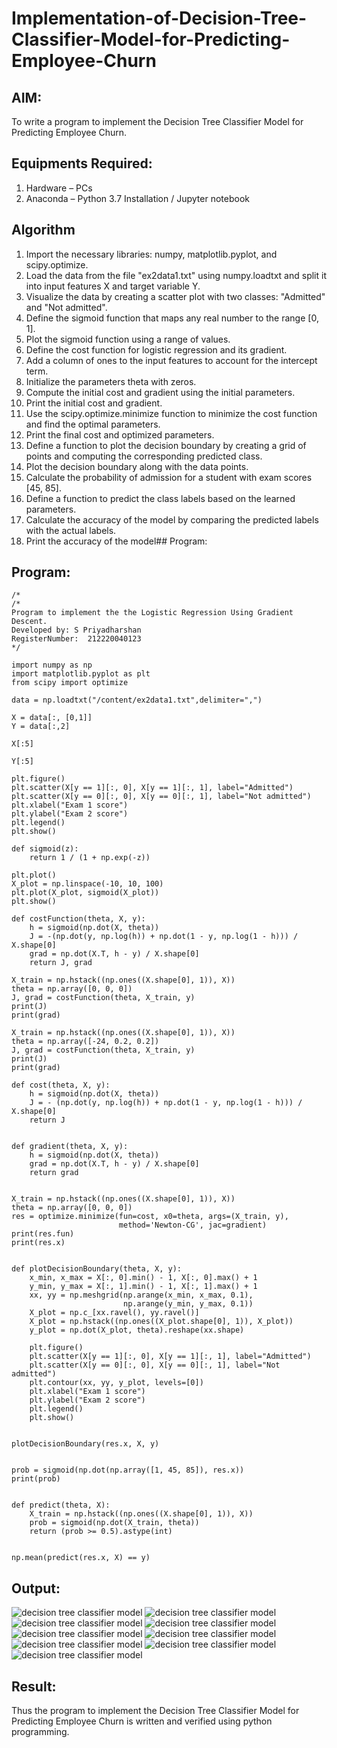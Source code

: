 # Implementation-of-Decision-Tree-Classifier-Model-for-Predicting-Employee-Churn

## AIM:
To write a program to implement the Decision Tree Classifier Model for Predicting Employee Churn.

## Equipments Required:
1. Hardware – PCs
2. Anaconda – Python 3.7 Installation / Jupyter notebook

## Algorithm
1. Import the necessary libraries: numpy, matplotlib.pyplot, and scipy.optimize.
2. Load the data from the file "ex2data1.txt" using numpy.loadtxt and split it into input features X and target variable Y.
3. Visualize the data by creating a scatter plot with two classes: "Admitted" and "Not admitted".
4. Define the sigmoid function that maps any real number to the range [0, 1].
5. Plot the sigmoid function using a range of values.
6. Define the cost function for logistic regression and its gradient.
7. Add a column of ones to the input features to account for the intercept term.
8. Initialize the parameters theta with zeros.
9. Compute the initial cost and gradient using the initial parameters.
10. Print the initial cost and gradient.
11. Use the scipy.optimize.minimize function to minimize the cost function and find the optimal parameters.
12. Print the final cost and optimized parameters.
13. Define a function to plot the decision boundary by creating a grid of points and computing the corresponding predicted class.
14. Plot the decision boundary along with the data points.
15. Calculate the probability of admission for a student with exam scores [45, 85].
16. Define a function to predict the class labels based on the learned parameters.
17. Calculate the accuracy of the model by comparing the predicted labels with the actual labels.
18. Print the accuracy of the model## Program:

## Program:
```
/*
/*
Program to implement the the Logistic Regression Using Gradient Descent.
Developed by: S Priyadharshan
RegisterNumber:  212220040123
*/

import numpy as np
import matplotlib.pyplot as plt
from scipy import optimize

data = np.loadtxt("/content/ex2data1.txt",delimiter=",")

X = data[:, [0,1]]
Y = data[:,2]

X[:5]

Y[:5]

plt.figure()
plt.scatter(X[y == 1][:, 0], X[y == 1][:, 1], label="Admitted")
plt.scatter(X[y == 0][:, 0], X[y == 0][:, 1], label="Not admitted")
plt.xlabel("Exam 1 score")
plt.ylabel("Exam 2 score")
plt.legend()
plt.show()

def sigmoid(z):
    return 1 / (1 + np.exp(-z))

plt.plot()
X_plot = np.linspace(-10, 10, 100)
plt.plot(X_plot, sigmoid(X_plot))
plt.show()

def costFunction(theta, X, y):
    h = sigmoid(np.dot(X, theta))
    J = -(np.dot(y, np.log(h)) + np.dot(1 - y, np.log(1 - h))) / X.shape[0]
    grad = np.dot(X.T, h - y) / X.shape[0]
    return J, grad

X_train = np.hstack((np.ones((X.shape[0], 1)), X))
theta = np.array([0, 0, 0])
J, grad = costFunction(theta, X_train, y)
print(J)  
print(grad)  

X_train = np.hstack((np.ones((X.shape[0], 1)), X))
theta = np.array([-24, 0.2, 0.2])
J, grad = costFunction(theta, X_train, y)
print(J) 
print(grad)  

def cost(theta, X, y):
    h = sigmoid(np.dot(X, theta))
    J = - (np.dot(y, np.log(h)) + np.dot(1 - y, np.log(1 - h))) / X.shape[0]
    return J


def gradient(theta, X, y):
    h = sigmoid(np.dot(X, theta))
    grad = np.dot(X.T, h - y) / X.shape[0]
    return grad


X_train = np.hstack((np.ones((X.shape[0], 1)), X))
theta = np.array([0, 0, 0])
res = optimize.minimize(fun=cost, x0=theta, args=(X_train, y),
                        method='Newton-CG', jac=gradient)
print(res.fun) 
print(res.x)  


def plotDecisionBoundary(theta, X, y):
    x_min, x_max = X[:, 0].min() - 1, X[:, 0].max() + 1
    y_min, y_max = X[:, 1].min() - 1, X[:, 1].max() + 1
    xx, yy = np.meshgrid(np.arange(x_min, x_max, 0.1),
                         np.arange(y_min, y_max, 0.1))
    X_plot = np.c_[xx.ravel(), yy.ravel()]
    X_plot = np.hstack((np.ones((X_plot.shape[0], 1)), X_plot))
    y_plot = np.dot(X_plot, theta).reshape(xx.shape)
    
    plt.figure()
    plt.scatter(X[y == 1][:, 0], X[y == 1][:, 1], label="Admitted")
    plt.scatter(X[y == 0][:, 0], X[y == 0][:, 1], label="Not admitted")
    plt.contour(xx, yy, y_plot, levels=[0])
    plt.xlabel("Exam 1 score")
    plt.ylabel("Exam 2 score")
    plt.legend()
    plt.show()


plotDecisionBoundary(res.x, X, y)


prob = sigmoid(np.dot(np.array([1, 45, 85]), res.x))
print(prob)  


def predict(theta, X):
    X_train = np.hstack((np.ones((X.shape[0], 1)), X))
    prob = sigmoid(np.dot(X_train, theta))
    return (prob >= 0.5).astype(int)


np.mean(predict(res.x, X) == y)
```

## Output:
![decision tree classifier model](/1.png)
![decision tree classifier model](/2.png)
![decision tree classifier model](/3.png)
![decision tree classifier model](/4.png)
![decision tree classifier model](/5.png)
![decision tree classifier model](/6.png)
![decision tree classifier model](/7.png)
![decision tree classifier model](/8.png)
![decision tree classifier model](/9.png)


## Result:
Thus the program to implement the  Decision Tree Classifier Model for Predicting Employee Churn is written and verified using python programming.
